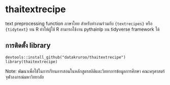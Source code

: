 # thaitextrecipe
text preprocessing function ภาษาไทย สำหรับทำงานร่วมกับ `{textrecipes}` หรือ `{tidytext}` บน R ทำให้ผู้ใช้ R สามารถใช้งาน pythainlp บน tidyverse framework ได้

## การติดตั้ง library

```
devtools::install_github("datakruroo/thaitextrecipe")
library(thaitextrecipe)
```

Note: พัฒนาเพื่อใช้ในการเรียนการสอนในหลักสูตรสถิติและวิทยาการข้อมูลการศึกษา คณะครุศาสตร์ จุฬาลงกรณ์มหาวิทยาลัย
